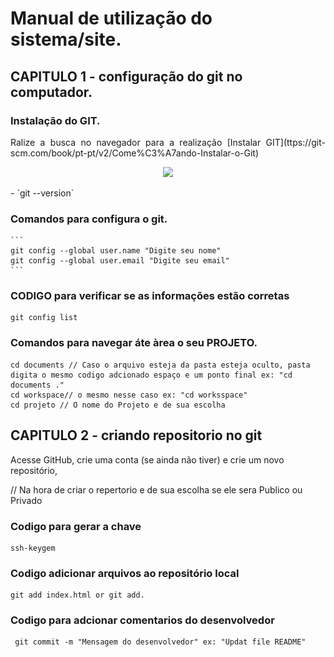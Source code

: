 # Manual de utilização do sistema/site.
## CAPITULO 1 - configuração do git no computador.
### Instalação do GIT.

<p align="justify">
Ralize a busca no navegador para a realização [Instalar GIT](ttps://git-scm.com/book/pt-pt/v2/Come%C3%A7ando-Instalar-o-Git)</p>
<p align="center"> <a href ="https://git-scm.com/book/pt-pt/v2/Come%C3%A7ando-Instalar-o-Git" target ="black">
   <img src="docs/image.png![alt text](image-1.png)" width= "400">
   </a>
</p>
   - `git --version`

### Comandos para configura o git.
    ```
    git config --global user.name "Digite seu nome"
    git config --global user.email "Digite seu email"
    ```

### CODIGO para verificar se as informações estão corretas
  ```
  git config list
  ```

### Comandos para navegar áte àrea o seu PROJETO.
   ```
   cd documents // Caso o arquivo esteja da pasta esteja oculto, pasta digita o mesmo codigo adcionado espaço e um ponto final ex: "cd documents ."
   cd workspace// o mesmo nesse caso ex: "cd worksspace"
   cd projeto // O nome do Projeto e de sua escolha
   ```

## CAPITULO 2 - criando repositorio no git
<p>Acesse GitHub, crie uma conta (se ainda não tiver) e crie um novo repositório,</p> // Na hora de criar o repertorio e de sua escolha se ele sera Publico ou Privado

### Codigo para gerar a chave
```
ssh-keygem
```

 ### Codigo adicionar arquivos ao repositório local
 ```
 git add index.html or git add.
```
### Codigo para adcionar comentarios do desenvolvedor
```
 git commit -m "Mensagem do desenvolvedor" ex: "Updat file README"
```
